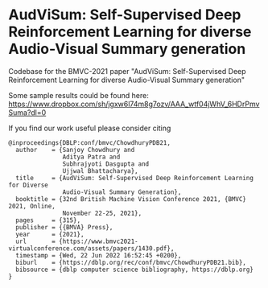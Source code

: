 # AudViSum: Self-Supervised Deep Reinforcement Learning for diverse Audio-Visual Summary generation

Codebase for the BMVC-2021 paper "AudViSum: Self-Supervised Deep Reinforcement Learning for diverse Audio-Visual Summary generation"

Some sample results could be found here: https://www.dropbox.com/sh/jgxw6l74m8g7ozv/AAA_wtf04jWhV_6HDrPmvSuma?dl=0

If you find our work useful please consider citing

```
@inproceedings{DBLP:conf/bmvc/ChowdhuryPDB21,
  author    = {Sanjoy Chowdhury and
               Aditya Patra and
               Subhrajyoti Dasgupta and
               Ujjwal Bhattacharya},
  title     = {AudViSum: Self-Supervised Deep Reinforcement Learning for Diverse
               Audio-Visual Summary Generation},
  booktitle = {32nd British Machine Vision Conference 2021, {BMVC} 2021, Online,
               November 22-25, 2021},
  pages     = {315},
  publisher = {{BMVA} Press},
  year      = {2021},
  url       = {https://www.bmvc2021-virtualconference.com/assets/papers/1430.pdf},
  timestamp = {Wed, 22 Jun 2022 16:52:45 +0200},
  biburl    = {https://dblp.org/rec/conf/bmvc/ChowdhuryPDB21.bib},
  bibsource = {dblp computer science bibliography, https://dblp.org}
}
```
